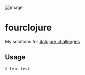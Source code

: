 ![image](https://api.travis-ci.org/riksa/fourclojure.svg?branch=master)

# fourclojure

My solutions for [4clojure challenges](http://www.4clojure.com/problems)

## Usage


    $ lein test


